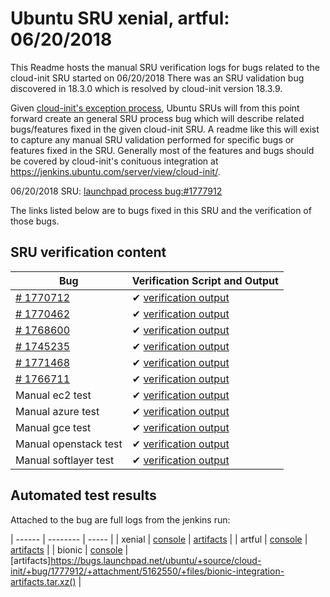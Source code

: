 Ubuntu SRU xenial, artful: 06/20/2018
=====
This Readme hosts the manual SRU verification logs for bugs related to the cloud-init SRU started on 06/20/2018
There was an SRU validation bug discovered in 18.3.0 which is resolved by
cloud-init version 18.3.9.

Given [cloud-init's exception process](https://wiki.ubuntu.com/CloudinitUpdates), Ubuntu SRUs will from this point forward create an general SRU process bug which will describe related bugs/features fixed in the given cloud-init SRU. A readme like this will exist to capture any manual SRU validation performed for specific bugs or features fixed in the SRU. Generally most of the features and bugs should be covered by cloud-init's conituous integration at https://jenkins.ubuntu.com/server/view/cloud-init/.


06/20/2018 SRU: [launchpad process bug:#1777912](https://pad.lv/1777912)


The links listed below are to bugs fixed in this SRU and the verification of those bugs.

## SRU verification content
| Bug | Verification Script and Output |
| -------- |  -------- |
| [# 1770712](http://pad.lv/1770712) | ✔ [verification output](../bugs/lp-1770712.txt) |
| [# 1770462](http://pad.lv/1770462) | ✔ [verification output](../bugs/lp-1770462.txt) |
| [# 1768600](http://pad.lv/1768600) | ✔ [verification output](../bugs/lp-1768600.txt) |
| [# 1745235](http://pad.lv/1745235) | ✔ [verification output](../bugs/lp-1745235.txt) |
| [# 1771468](http://pad.lv/1771468) | ✔ [verification output](../bugs/lp-1771468.txt) |
| [# 1766711](http://pad.lv/1766711) | ✔ [verification output](../bugs/lp-1766711.txt) |
| Manual ec2 test | ✔ [verification output](../manual/ec2-sru-18.3.0.txt) |
| Manual azure test | ✔ [verification output](../manual/azure-sru-18.3.0.txt) |
| Manual gce test | ✔ [verification output](../manual/gce-sru-18.3.0.txt) |
| Manual openstack test | ✔ [verification output](../manual/openstack-sru-18.3.0.txt) |
| Manual softlayer test | ✔ [verification output](../manual/softlayer-sru-18.3.9.txt) |


## Automated test results

Attached to the bug are full logs from the jenkins run:

| ------ |  -------- | ----- |
| xenial | [console](https://bugs.launchpad.net/ubuntu/+source/cloud-init/+bug/1777912/+attachment/5162553/+files/xenial-integration-console.log) | [artifacts](https://bugs.launchpad.net/ubuntu/+source/cloud-init/+bug/1777912/+attachment/5162552/+files/xenial-integration-artifacts.tar.xz) |
| artful | [console](https://bugs.launchpad.net/ubuntu/+source/cloud-init/+bug/1777912/+attachment/5162549/+files/artful-integration-console.log) | [artifacts](https://bugs.launchpad.net/ubuntu/+source/cloud-init/+bug/1777912/+attachment/5162548/+files/artful-integration-artifacts.tar.xz) |
| bionic | [console](https://bugs.launchpad.net/ubuntu/+source/cloud-init/+bug/1777912/+attachment/5162551/+files/bionic-integration-console.log) | [artifacts]https://bugs.launchpad.net/ubuntu/+source/cloud-init/+bug/1777912/+attachment/5162550/+files/bionic-integration-artifacts.tar.xz() |
